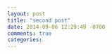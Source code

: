```yaml
---
layout: post
title: "second post"
date: 2014-09-06 12:29:49 -0700
comments: true
categories: 
---
```

